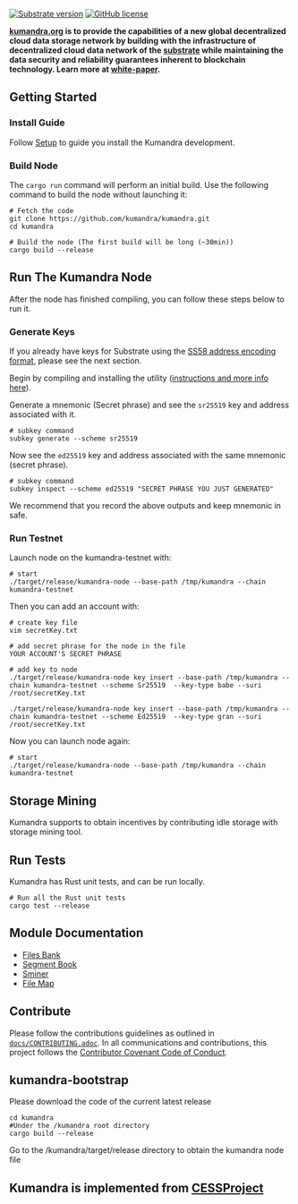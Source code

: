 [![Substrate version](https://img.shields.io/badge/Substrate-3.0.0-blue?logo=Parity%20Substrate)](https://substrate.dev/) [![GitHub license](https://img.shields.io/badge/license-GPL3%2FApache2-blue)](#LICENSE)

**[kumandra.org](http://kumandra.org/) is to provide the capabilities of a new global decentralized cloud data storage network by building with the infrastructure of decentralized cloud data network of the [substrate](https://substrate.dev/) while maintaining the data security and reliability guarantees inherent to blockchain technology. Learn more at [white-paper](https://github.com/kumandra/Whitepaper).**

## Getting Started


### Install Guide

Follow [Setup](https://github.com/kumandra/kumandra/tree/main/docs/setup.md) to guide you install the Kumandra development.

### Build Node

The `cargo run` command will perform an initial build. Use the following command to build the node without launching it:

```
# Fetch the code
git clone https://github.com/kumandra/kumandra.git
cd kumandra

# Build the node (The first build will be long (~30min))
cargo build --release
```

## Run The Kumandra Node


After the node has finished compiling, you can follow these steps below to run it.

### Generate Keys

If you already have keys for Substrate using the [SS58 address encoding format](https://docs.substrate.io/v3/advanced/ss58/), please see the next section.

Begin by compiling and installing the utility ([instructions and more info here](https://substrate.dev/docs/en/knowledgebase/integrate/subkey)).

Generate a mnemonic (Secret phrase) and see the `sr25519` key and address associated with it.

```
# subkey command
subkey generate --scheme sr25519
```

Now see the `ed25519` key and address associated with the same mnemonic (secret phrase).

```
# subkey command
subkey inspect --scheme ed25519 "SECRET PHRASE YOU JUST GENERATED"
```

We recommend that you record the above outputs and keep mnemonic in safe.

### Run Testnet

Launch node on the kumandra-testnet with:

```
# start
./target/release/kumandra-node --base-path /tmp/kumandra --chain kumandra-testnet
```

Then you can add an account with:

```
# create key file
vim secretKey.txt

# add secret phrase for the node in the file
YOUR ACCOUNT'S SECRET PHRASE
```

```
# add key to node
./target/release/kumandra-node key insert --base-path /tmp/kumandra --chain kumandra-testnet --scheme Sr25519  --key-type babe --suri /root/secretKey.txt

./target/release/kumandra-node key insert --base-path /tmp/kumandra --chain kumandra-testnet --scheme Ed25519  --key-type gran --suri /root/secretKey.txt
```

Now you can launch node again:

```
# start
./target/release/kumandra-node --base-path /tmp/kumandra --chain kumandra-testnet
```

## Storage Mining

Kumandra supports to obtain incentives by contributing idle storage with storage mining tool.

## Run Tests


Kumandra has Rust unit tests, and can be run locally.

```
# Run all the Rust unit tests
cargo test --release
```

## Module Documentation


* [Files Bank](https://github.com/kumandra/kumandra/tree/main/pallets/file-bank)
* [Segment Book](https://github.com/kumandra/kumandra/tree/main/pallets/segment-book)
* [Sminer](https://github.com/kumandra/kumandra/tree/main/pallets/sminer)
* [File Map](https://github.com/kumandra/kumandra/tree/main/pallets/file-map)

## Contribute

Please follow the contributions guidelines as outlined in [`docs/CONTRIBUTING.adoc`](https://github.com/kumandra/kumandra/tree/main/docs/CONTRIBUTING.adoc). In all communications and contributions, this project follows the [Contributor Covenant Code of Conduct](https://github.com/paritytech/substrate/blob/master/docs/CODE_OF_CONDUCT.md).

## kumandra-bootstrap

Please download the code of the current latest release
```
cd kumandra
#Under the /kumandra root directory
cargo build --release
```
Go to the /kumandra/target/release directory to obtain the kumandra node file


## Kumandra is implemented from [CESSProject](https://github.com/CESSProject)
